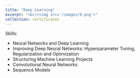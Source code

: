 ```yaml
---
title: "Deep Learning"
excerpt: "<br/><img src='/images/9.png'>"
collection: certificates
---
```



Skills:
- Neural Networks and Deep Learning
- Improving Deep Neural Networks: Hyperparameter Tuning, Regularization and Optimization
- Structuring Machine Learning Projects
- Convolutional Neural Networks
- Sequence Models
